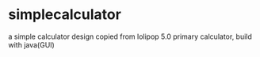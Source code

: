# simplecalculator
a simple calculator design copied from lolipop 5.0 primary calculator, build with java(GUI)
